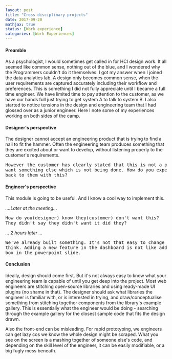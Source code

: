 ```yaml
---
layout: post
title: "Cross disciplinary projects"
date: 2017-09-20
mathjax: true
status: [Work experience]
categories: [Work Experiences]
---
```


#### Preamble
As a psychologist, I would sometimes get called in for HCI design work. It
all seemed like common sense, nothing out of the blue, and I wondered why the Programmers couldn't do it themselves. I got my answer when I joined the data analytics lab. A design only becomes common sense, when the user requirements are captured accurately including their workflow and preferences. This is something I did not fully appreciate until I became a full time engineer. We have limited time to pay attention to the customer, as we have our hands full just trying to get system A to talk to system B. I also started to notice tensions in the design and engineering team that I had glossed over as a junior engineer. Here I note some of my experiences working on both sides of the camp.

#### Designer's perspective
The designer cannot accept an engineering product that is trying to find
a nail to fit the hammer. Often the engineering team produces something
that they are excited about or want to develop, without listening properly
to the customer's requirements. 
<pre>
However the customer has clearly stated that this is not a priority, and 
want something else which is not being done. How do you expect me to go
back to them with this?</pre>

#### Engineer's perspective
This module is going to be useful. And I know a cool way to implement
this.


*....Later at the meeting...*


<pre>How do you(designer) know they(customer) don't want this? 
They didn't say they didn't want it did they?</pre>


*... 2 hours later ...*


<pre>We've already built something. It's not that easy to change as you
think. Adding a new feature in the dashboard is not like adding a square
box in the powerpoint slide.</pre>

#### Conclusion
Ideally, design should come first. But it's not always easy to know what your engineering team is capable of until you get deep into the project. Most web engineers are stitching open-source libraries and using ready-made
UI plugins (no shame in that). The designer should ask what libraries
the engineer is familiar with, or is interested in trying, and
draw/conceptualise something from stitching together components from the library's example gallery. This is essentially what the engineer would be doing - searching through the example gallery for the closest sample code that fits the design drawn.

Also the front-end can be misleading. For rapid prototyping, we
engineers can get lazy cos we know the whole design might be scraped.
What you see on the screen is a mashing together of someone else's code,
and depending on the skill level of the engineer, it can be easily
modifiable, or a big fugly mess beneath.
